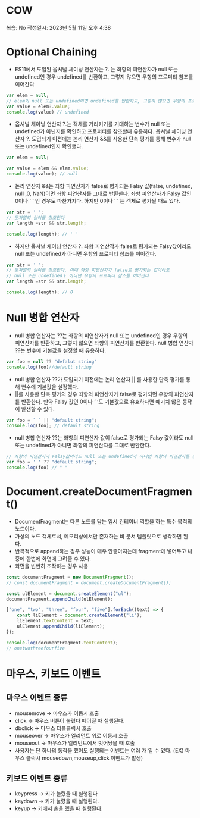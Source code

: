 # COW

복습: No
작성일시: 2023년 5월 11일 오후 4:38

# Optional Chaining

- ES11에서 도입된 옵셔널 체이닝 연산자는 ?. 는 좌항의 피연산자가 null 또는 undefined인 경우 undefined를 반환하고, 그렇지 않으면 우항의 프로퍼티 참조를 이어간다

```jsx
var elem = null;
// elem이 null 또는 undefined이면 undefined를 반환하고, 그렇지 않으면 우항의 프로퍼티 참조
var value = elem?.value;
console.log(value) // undefined
```

- 옵셔널 체이닝 연산자 ?.는 객체를 가리키기를 기대하는 변수가 null 또는 undefined가 아닌지를 확인하고 프로퍼티를 참조할때 유용하다.  옵셔널 체이닝 연산자 ?.  도입되기 이전에는 논리 연산자 &&를 사용한 단축 평가를 통해 변수가 null 또는 undefined인지 확인했다.

```jsx
var elem = null;

var value = elem && elem.value;
console.log(value); // null
```

- 논리 연산자 &&는 좌항 피연산자가 false로 평가되는 Falsy 값(false, undefined, null ,0, NaN)이면 좌항 피연산자를 그대로 반환한다. 좌항 피연산자가 Falsy 값인 0이나 ‘ ‘ 인 경우도 마찬가지다. 하지만 0이나 ‘ ‘ 는 객체로 평가될 때도 있다.

```jsx
var str = ' ';
// 문자열의 길이를 참조한다
var length =str && str.length;

console.log(length); // ' '
```

- 하지만 옵셔널 체이닝 연산자 ?. 좌항 피연산작가 false로 평가되는 Falsy값이라도 null 또는 undefined가 아니면 우항의 프로퍼티 참조를 이어간다.

```jsx
var str = ' ';
// 문자열의 길이를 참조한다. 이때 좌항 피연산자가 false로 평가되는 값이라도 
// null 또는 undefinedㅏ 아니면 우항의 프로퍼티 참조를 이어간다
var length =str && str.length;

console.log(length); // 0
```

# Null 병합 연산자

- null 병합 연산자는 ??는 좌항의 피연산자가 null 또는 undefined인 경우 우항의 피연산자를 반환하고, 그렇지 않으면 좌항의 피연산자를 반환한다. null 병합 연산자 ??는 변수에 기본값을 설정할 때 유용하다.

 

```jsx
var foo = null ?? "defalut string"
console.log(foo)//default string
```

- null 병합 연산자 ??가 도입되기 이전에는 논리 연산자 || 를 사용한 단축 평가를 통해 변수에 기본값을 설정했다.
- ||를 사용한 단축 평가의 경우 좌항의 피연산자가 false로 평가되면 우항의 피연산자를 반환한다. 만약 Falsy 값인 0이나 ‘ ‘도 기본값으로 유효하다면 예기치 않은 동작이 발생할 수 있다.

```jsx
var foo = ` ` || "default string";
console.log(foo); // default string
```

- null 병합 연산자 ??는 좌항의 피연산자 값이 false로 평가되는 Falsy 값이라도 null 또는 undefined가 아니면 좌항의 피연산자를 그대로 반환한다.

```jsx
// 좌항의 피연산자가 Falsy값이라도 null 또는 undefined가 아니면 좌항의 피연산자를 반환한다.
var foo = ' ' ?? "default string";
console.log(foo) // " "
```

# Document.createDocumentFragment()

- DocumentFragment는 다른 노드를 담는 임시 컨테이너 역할을 하는 특수 목적의 노드이다.
- 가상의 노드 객체로서, 메모리상에서만 존재하는 비 문서 템플릿으로 생각하면 된다.
- 반복적으로 append하는 경우 성능이 매우 안좋아지는데 fragment에 넣어두고 나중에 한번에 화면에 그려줄 수 있다.
- 화면을 빈번히 조작하는 경우 사용

```jsx
const documentFragment = new DocumentFragment();
// const documentFragment = document.createDocumentFragment();

const ulElement = document.createElement("ul");
documentFragment.appendChild(ulElement);

["one", "two", "three", "four", "five"].forEach((text) => {
    const liElement = document.createElement("li");
    liElement.textContent = text;
    ulElement.appendChild(liElement);
});

console.log(documentFragment.textContent);
// onetwothreefourfive
```

# 마우스, 키보드 이벤트

## 마우스 이벤트 종류

- mousemove → 마우스가 이동시 호출
- click → 마우스 버튼이 눌렸다 떼어질 때 실행된다.
- dbclick → 마우스 더블클릭시 호출
- mouseover → 마우스가 엘리먼트 위로 이동시 호출
- mouseout → 마우스가 엘리먼트에서 벗어났을 때 호출
- 사용자는 단 하나의 동작을 했어도 실행되는 이벤트는 여러 개 일 수 있다. (EX) 마우스 클릭시 mousedown,mouseup,click 이벤트가 발생)

## 키보드 이벤트 종류

- keypress → 키가 눌렸을 때 실행된다
- keydown → 키가 눌렸을 때 실행된다.
- keyup → 키에서 손을 뗐을 때 실행된다.